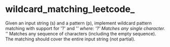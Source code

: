 # wildcard_matching_leetcode_
Given an input string (s) and a pattern (p), implement wildcard pattern matching with support for '?' and '*' where: '?' Matches any single character. '*' Matches any sequence of characters (including the empty sequence). The matching should cover the entire input string (not partial).
